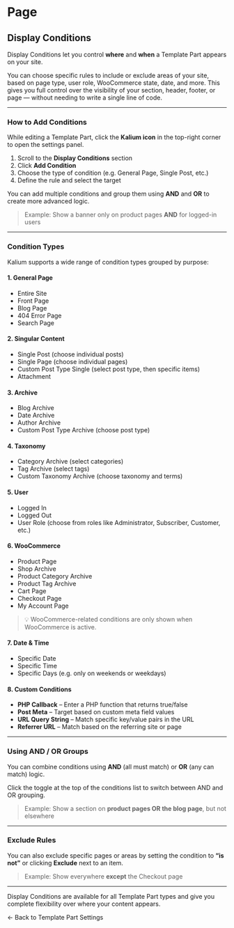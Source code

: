 # Page

## Display Conditions

Display Conditions let you control **where** and **when** a Template Part appears on your site.

You can choose specific rules to include or exclude areas of your site, based on page type, user role, WooCommerce state, date, and more. This gives you full control over the visibility of your section, header, footer, or page — without needing to write a single line of code.

***

### How to Add Conditions

While editing a Template Part, click the **Kalium icon** in the top-right corner to open the settings panel.

1. Scroll to the **Display Conditions** section
2. Click **Add Condition**
3. Choose the type of condition (e.g. General Page, Single Post, etc.)
4. Define the rule and select the target

You can add multiple conditions and group them using **AND** and **OR** to create more advanced logic.

> Example: Show a banner only on product pages **AND** for logged-in users

***

### Condition Types

Kalium supports a wide range of condition types grouped by purpose:

#### 1. General Page

* Entire Site
* Front Page
* Blog Page
* 404 Error Page
* Search Page

#### 2. Singular Content

* Single Post (choose individual posts)
* Single Page (choose individual pages)
* Custom Post Type Single (select post type, then specific items)
* Attachment

#### 3. Archive

* Blog Archive
* Date Archive
* Author Archive
* Custom Post Type Archive (choose post type)

#### 4. Taxonomy

* Category Archive (select categories)
* Tag Archive (select tags)
* Custom Taxonomy Archive (choose taxonomy and terms)

#### 5. User

* Logged In
* Logged Out
* User Role (choose from roles like Administrator, Subscriber, Customer, etc.)

#### 6. WooCommerce

* Product Page
* Shop Archive
* Product Category Archive
* Product Tag Archive
* Cart Page
* Checkout Page
* My Account Page

> 💡 WooCommerce-related conditions are only shown when WooCommerce is active.

#### 7. Date & Time

* Specific Date
* Specific Time
* Specific Days (e.g. only on weekends or weekdays)

#### 8. Custom Conditions

* **PHP Callback** – Enter a PHP function that returns true/false
* **Post Meta** – Target based on custom meta field values
* **URL Query String** – Match specific key/value pairs in the URL
* **Referrer URL** – Match based on the referring site or page

***

### Using AND / OR Groups

You can combine conditions using **AND** (all must match) or **OR** (any can match) logic.

Click the toggle at the top of the conditions list to switch between AND and OR grouping.

> Example: Show a section on **product pages OR the blog page**, but not elsewhere

***

### Exclude Rules

You can also exclude specific pages or areas by setting the condition to **“is not”** or clicking **Exclude** next to an item.

> Example: Show everywhere **except** the Checkout page

***

Display Conditions are available for all Template Part types and give you complete flexibility over where your content appears.

← Back to Template Part Settings

